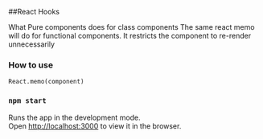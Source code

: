 ##React Hooks

What Pure components does for class components  The same react memo will do for functional components. It restricts the component to re-render unnecessarily


### How to use
    React.memo(component)

### `npm start`

Runs the app in the development mode.<br>
Open [http://localhost:3000](http://localhost:3000) to view it in the browser.